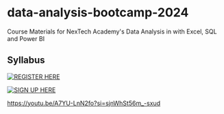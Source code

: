 # data-analysis-bootcamp-2024
Course Materials for NexTech Academy's Data  Analysis in with Excel, SQL and Power BI

## Syllabus

[![REGISTER HERE](https://gist.github.com/cxmeel/0dbc95191f239b631c3874f4ccf114e2/raw/facebook.svg)](https://youtu.be/A7YU-LnN2fo?si=sjnWhSt56m_-sxud)

[![SIGN UP HERE](//https://gist.github.com/nyarotoyi/a876a5b94ca382c4c376f626f5cf13ddraw/signup.png)](https://forms.gle/eZDj4UpESg8sCnEF8)

https://youtu.be/A7YU-LnN2fo?si=sjnWhSt56m_-sxud
